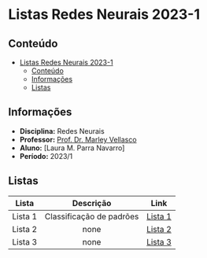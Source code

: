 # Listas Redes Neurais 2023-1

## Conteúdo

- [Listas Redes Neurais 2023-1](#listas-redes-neurais-2023-1)
  - [Conteúdo](#conteúdo)
  - [Informações](#informações)
  - [Listas](#listas)


## Informações

- **Disciplina:** Redes Neurais
- **Professor:** [Prof. Dr. Marley Vellasco](http://www.ele.puc-rio.br/~vellasco/)
- **Aluno:** [Laura M. Parra Navarro]
- **Período:** 2023/1


## Listas

| Lista | Descrição | Link |
| :---: | :---: | :---: |
| Lista 1 | Classificação de padrões | [Lista 1](https://github.com/lauraparra28/RedesNeurais2023_1/tree/main/Lista%201) |
| Lista 2 |  none  | [Lista 2]() |
| Lista 3 |  none  | [Lista 3]() |